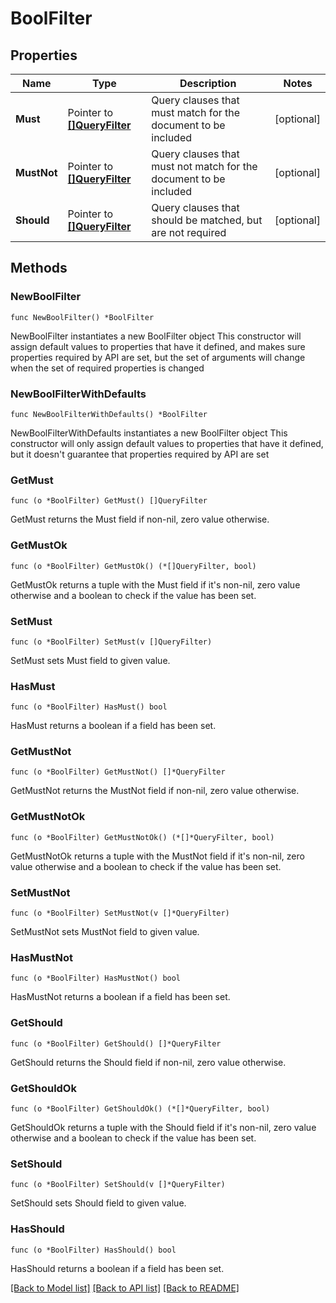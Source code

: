 # BoolFilter

## Properties

Name | Type | Description | Notes
------------ | ------------- | ------------- | -------------
**Must** | Pointer to [**[]QueryFilter**](QueryFilter.md) | Query clauses that must match for the document to be included | [optional] 
**MustNot** | Pointer to [**[]QueryFilter**](QueryFilter.md) | Query clauses that must not match for the document to be included | [optional] 
**Should** | Pointer to [**[]QueryFilter**](QueryFilter.md) | Query clauses that should be matched, but are not required | [optional] 

## Methods

### NewBoolFilter

`func NewBoolFilter() *BoolFilter`

NewBoolFilter instantiates a new BoolFilter object
This constructor will assign default values to properties that have it defined,
and makes sure properties required by API are set, but the set of arguments
will change when the set of required properties is changed

### NewBoolFilterWithDefaults

`func NewBoolFilterWithDefaults() *BoolFilter`

NewBoolFilterWithDefaults instantiates a new BoolFilter object
This constructor will only assign default values to properties that have it defined,
but it doesn't guarantee that properties required by API are set

### GetMust

`func (o *BoolFilter) GetMust() []QueryFilter`

GetMust returns the Must field if non-nil, zero value otherwise.

### GetMustOk

`func (o *BoolFilter) GetMustOk() (*[]QueryFilter, bool)`

GetMustOk returns a tuple with the Must field if it's non-nil, zero value otherwise
and a boolean to check if the value has been set.

### SetMust

`func (o *BoolFilter) SetMust(v []QueryFilter)`

SetMust sets Must field to given value.

### HasMust

`func (o *BoolFilter) HasMust() bool`

HasMust returns a boolean if a field has been set.

### GetMustNot

`func (o *BoolFilter) GetMustNot() []*QueryFilter`

GetMustNot returns the MustNot field if non-nil, zero value otherwise.

### GetMustNotOk

`func (o *BoolFilter) GetMustNotOk() (*[]*QueryFilter, bool)`

GetMustNotOk returns a tuple with the MustNot field if it's non-nil, zero value otherwise
and a boolean to check if the value has been set.

### SetMustNot

`func (o *BoolFilter) SetMustNot(v []*QueryFilter)`

SetMustNot sets MustNot field to given value.

### HasMustNot

`func (o *BoolFilter) HasMustNot() bool`

HasMustNot returns a boolean if a field has been set.

### GetShould

`func (o *BoolFilter) GetShould() []*QueryFilter`

GetShould returns the Should field if non-nil, zero value otherwise.

### GetShouldOk

`func (o *BoolFilter) GetShouldOk() (*[]*QueryFilter, bool)`

GetShouldOk returns a tuple with the Should field if it's non-nil, zero value otherwise
and a boolean to check if the value has been set.

### SetShould

`func (o *BoolFilter) SetShould(v []*QueryFilter)`

SetShould sets Should field to given value.

### HasShould

`func (o *BoolFilter) HasShould() bool`

HasShould returns a boolean if a field has been set.


[[Back to Model list]](../README.md#documentation-for-models) [[Back to API list]](../README.md#documentation-for-api-endpoints) [[Back to README]](../README.md)


